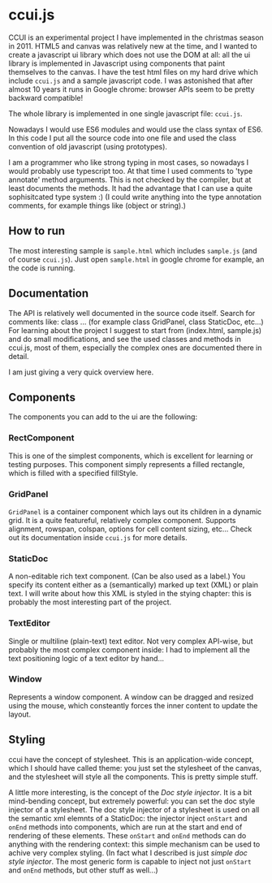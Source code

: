 # ccui.js

CCUI is an experimental project I have implemented in the christmas season in 2011.
HTML5 and canvas was relatively new at the time, and I wanted to create a javascript ui library which does not use the DOM at all: all the ui library is implemented in Javascript using components that paint themselves to the canvas.
I have the test html files on my hard drive which include `ccui.js` and a sample javascript code. I was astonished that after almost 10 years it runs in Google chrome: browser APIs seem to be pretty backward compatible!

The whole library is implemented in one single javascript file: `ccui.js`.

Nowadays I would use ES6 modules and would use the class syntax of ES6. In this code I put all the source code into one file and used the class convention of old javascript (using prototypes).

I am a programmer who like strong typing in most cases, so nowadays I would probably use typescript too. At that time I used comments to 'type annotate' method arguments. This is not checked by the compiler, but at least documents the methods. It had the advantage that I can use a quite sophisitcated type system :) (I could write anything into the type annotation comments, for example things like (object or string).)

## How to run

The most interesting sample is `sample.html` which includes `sample.js` (and of course `ccui.js`). Just open `sample.html` in google chrome for example, an the code is running.

## Documentation

The API is relatively well documented in the source code itself. Search for comments like: class ... (for example class GridPanel, class StaticDoc, etc...) For learning about the project I suggest to start from (index.html, sample.js) and do small modifications, and see the used classes and methods in ccui.js, most of them, especially the complex ones are documented there in detail. 

I am just giving a very quick overview here.

## Components

The components you can add to the ui are the following:

### RectComponent

This is one of the simplest components, which is excellent for learning or testing purposes.
This component simply represents a filled rectangle, which is filled with a specified fillStyle.

### GridPanel

`GridPanel` is a container component which lays out its children in a dynamic grid.
It is a quite featureful, relatively complex component. Supports alignment, rowspan, colspan, options for cell content sizing, etc... Check out its documentation inside `ccui.js` for more details.

### StaticDoc

A non-editable rich text component. (Can be also used as a label.)
You specify its content either as a (semantically) marked up text (XML) or plain text. I will write about how this XML is styled in the stying chapter: this is probably the most interesting part of the project.

### TextEditor

Single or multiline (plain-text) text editor. Not very complex API-wise, but probably the most complex component inside: I had to implement all the text positioning logic of a text editor by hand...

### Window

Represents a window component. A window can be dragged and resized using the mouse, which consteantly forces the inner content to update the layout.

## Styling

ccui have the concept of stylesheet. This is an application-wide concept, which I should have called theme: you just set the stylesheet of the canvas, and the stylesheet will style all the components. This is pretty simple stuff.

A little more interesting, is the concept of the *Doc style injector*. It is a bit mind-bending concept, but extremely powerful: you can set the doc style injector of a stylesheet. The doc style injector of a stylesheet is used on all the semantic xml elemnts of a StaticDoc: the injector inject `onStart` and `onEnd` methods into components, which are run at the start and end of rendering of these elements. These `onStart` and `onEnd` methods can do anything with the rendering context: this simple mechanism can be used to achive very complex styling. (In fact what I described is just *simple doc style injector*. The most generic form is capable to inject not just `onStart` and `onEnd` methods, but other stuff as well...)

